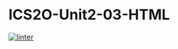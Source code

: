 # ICS2O-Unit2-03-HTML
[![linter](https://github.com/Alice-Qiao/ICS2O-Unit2-03-HTML/workflows/linter/badge.svg)](https://github.com/marketplace/actions/super-linter)
